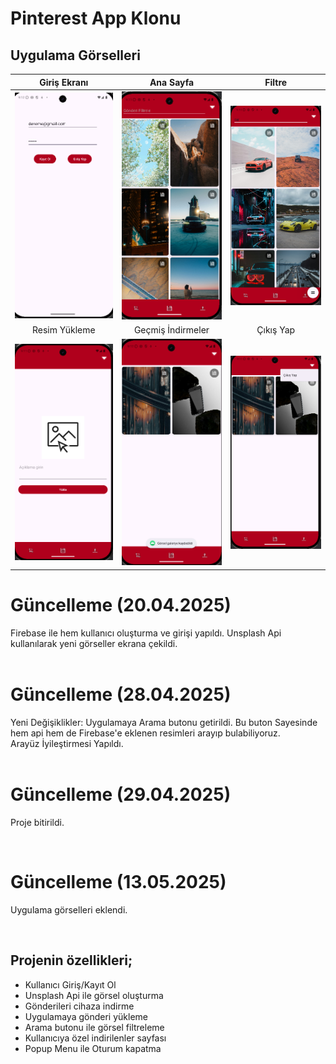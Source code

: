 <h1>Pinterest App Klonu</h1>


## Uygulama Görselleri
|             Giriş Ekranı             |                   Ana Sayfa               |                    Filtre                |
| :----------------------------------: | :---------------------------------------: |:---------------------------------------: |
|    ![](image/giriskayitekrani.png)   |         ![](image/anasayfa.png)           |            ![](image/filtre.png)         |
|             Resim Yükleme            |           Geçmiş İndirmeler               |                  Çıkış Yap               |
|    ![](image/yuklemeekrani.png)      |         ![](image/indirilenler.png)       |          ![](image/cikisyap.png)         |


<h1>Güncelleme (20.04.2025)</h1>
Firebase ile hem kullanıcı oluşturma ve girişi yapıldı. Unsplash Api kullanılarak yeni görseller ekrana çekildi.
<br><br>

<h1>Güncelleme (28.04.2025)</h1>
Yeni Değişiklikler: Uygulamaya Arama butonu getirildi. Bu buton Sayesinde hem api hem de Firebase'e eklenen resimleri arayıp bulabiliyoruz.<br>
Arayüz İyileştirmesi Yapıldı.
<br><br>

<h1>Güncelleme (29.04.2025)</h1>
<p>Proje bitirildi.</p> 

<br>
<h1>Güncelleme (13.05.2025)</h1>
<p>Uygulama görselleri eklendi.</p>

<br>
<h2>Projenin özellikleri;</h2>
<ul>
  <li>Kullanıcı Giriş/Kayıt Ol</li>
  <li>Unsplash Api ile görsel oluşturma</li>
  <li>Gönderileri cihaza indirme</li>
  <li>Uygulamaya gönderi yükleme</li>
  <li>Arama butonu ile görsel filtreleme</li>
  <li>Kullanıcıya özel indirilenler sayfası</li>
  <li>Popup Menu ile Oturum kapatma</li>
</ul>

